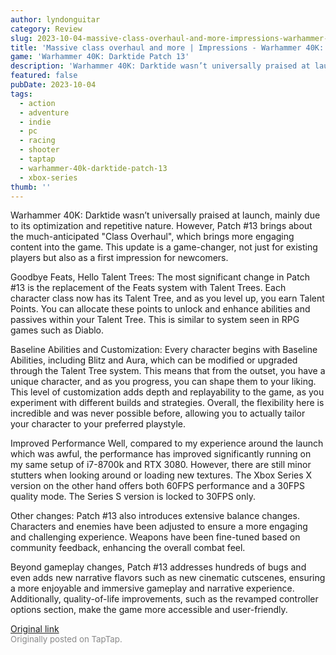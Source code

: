 ```yaml
---
author: lyndonguitar
category: Review
slug: 2023-10-04-massive-class-overhaul-and-more-impressions-warhammer-40k-darktide-patch-13
title: 'Massive class overhaul and more | Impressions - Warhammer 40K: Darktide Patch 13'
game: 'Warhammer 40K: Darktide Patch 13'
description: 'Warhammer 40K: Darktide wasn’t universally praised at launch, mainly due to its optimization and repetitive nature. However, Patch #13 brings about the much-anticipated "Class Overhaul", which brings more engaging content into the game. This update is a game-changer, not just for existing players but also as a first impression for newcomers.'
featured: false
pubDate: 2023-10-04
tags:
  - action
  - adventure
  - indie
  - pc
  - racing
  - shooter
  - taptap
  - warhammer-40k-darktide-patch-13
  - xbox-series
thumb: ''
---
```


Warhammer 40K: Darktide wasn’t universally praised at launch, mainly due to its optimization and repetitive nature. However, Patch #13 brings about the much-anticipated "Class Overhaul", which brings more engaging content into the game. This update is a game-changer, not just for existing players but also as a first impression for newcomers.

Goodbye Feats, Hello Talent Trees:
The most significant change in Patch #13 is the replacement of the Feats system with Talent Trees. Each character class now has its Talent Tree, and as you level up, you earn Talent Points. You can allocate these points to unlock and enhance abilities and passives within your Talent Tree. This is similar to system seen in RPG games such as Diablo.

Baseline Abilities and Customization:
Every character begins with Baseline Abilities, including Blitz and Aura, which can be modified or upgraded through the Talent Tree system. This means that from the outset, you have a unique character, and as you progress, you can shape them to your liking. This level of customization adds depth and replayability to the game, as you experiment with different builds and strategies. Overall, the flexibility here is incredible and was never possible before, allowing you to actually tailor your character to your preferred playstyle.

Improved Performance
Well, compared to my experience around the launch which was awful, the performance has improved significantly running on my same setup of i7-8700k and RTX 3080. However, there are still minor stutters when looking around or loading new textures. The Xbox Series X version on the other hand offers both 60FPS performance and a 30FPS quality mode. The Series S version is locked to 30FPS only.

Other changes:
Patch #13 also introduces extensive balance changes. Characters and enemies have been adjusted to ensure a more engaging and challenging experience. Weapons have been fine-tuned based on community feedback, enhancing the overall combat feel.

Beyond gameplay changes, Patch #13 addresses hundreds of bugs and even adds new narrative flavors such as new cinematic cutscenes, ensuring a more enjoyable and immersive gameplay and narrative experience. Additionally, quality-of-life improvements, such as the revamped controller options section, make the game more accessible and user-friendly.

[Original link](https://www.taptap.io/post/6390262)<br><span style="font-size: 0.95em; color: #888;">Originally posted on TapTap.</span>
